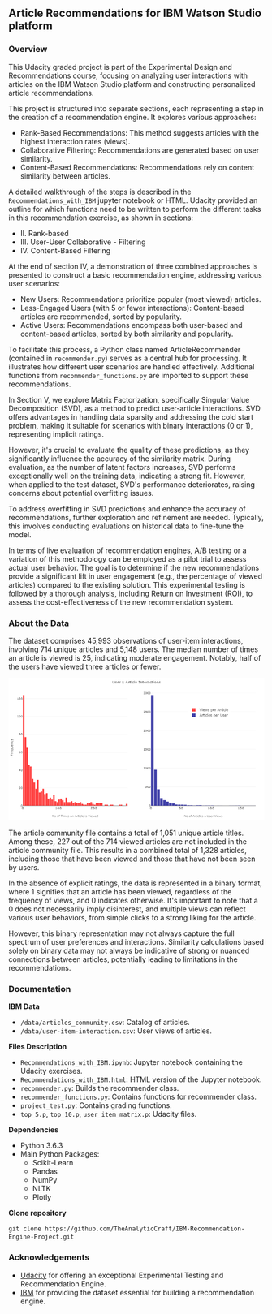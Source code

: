 ## Article Recommendations for IBM Watson Studio platform

### Overview

This Udacity graded project is part of the Experimental Design and Recommendations course, focusing on analyzing user interactions with articles on the IBM Watson Studio platform and constructing personalized article recommendations.

This project is structured into separate sections, each representing a step in the creation of a recommendation engine. It explores various approaches:

- Rank-Based Recommendations: This method suggests articles with the highest interaction rates (views).
- Collaborative Filtering: Recommendations are generated based on user similarity.
- Content-Based Recommendations: Recommendations rely on content similarity between articles.

A detailed walkthrough of the steps is described in the `Recommendations_with_IBM` jupyter notebook or HTML. Udacity provided an outline for which functions need to be written to perform the different tasks in this recommendation exercise, as shown in sections:

- II. Rank-based  
- III. User-User Collaborative - Filtering  
- IV. Content-Based Filtering  

At the end of section IV, a demonstration of three combined approaches is presented to construct a basic recommendation engine, addressing various user scenarios:

- New Users: Recommendations prioritize popular (most viewed) articles.  
- Less-Engaged Users (with 5 or fewer interactions): Content-based articles are recommended, sorted by popularity.  
- Active Users: Recommendations encompass both user-based and content-based articles, sorted by both similarity and popularity.  

To facilitate this process, a Python class named ArticleRecommender (contained in `recommender.py`) serves as a central hub for processing. It illustrates how different user scenarios are handled effectively. Additional functions from `recommender_functions.py` are imported to support these recommendations.

In Section V, we explore Matrix Factorization, specifically Singular Value Decomposition (SVD), as a method to predict user-article interactions. SVD offers advantages in handling data sparsity and addressing the cold start problem, making it suitable for scenarios with binary interactions (0 or 1), representing implicit ratings.

However, it's crucial to evaluate the quality of these predictions, as they significantly influence the accuracy of the similarity matrix. During evaluation, as the number of latent factors increases, SVD performs exceptionally well on the training data, indicating a strong fit. However, when applied to the test dataset, SVD's performance deteriorates, raising concerns about potential overfitting issues.

To address overfitting in SVD predictions and enhance the accuracy of recommendations, further exploration and refinement are needed. Typically, this involves conducting evaluations on historical data to fine-tune the model.

In terms of live evaluation of recommendation engines, A/B testing or a variation of this methodology can be employed as a pilot trial to assess actual user behavior. The goal is to determine if the new recommendations provide a significant lift in user engagement (e.g., the percentage of viewed articles) compared to the existing solution. This experimental testing is followed by a thorough analysis, including Return on Investment (ROI), to assess the cost-effectiveness of the new recommendation system.

### About the Data

The dataset comprises 45,993 observations of user-item interactions, involving 714 unique articles and 5,148 users. The median number of times an article is viewed is 25, indicating moderate engagement. Notably, half of the users have viewed three articles or fewer.

<p align="center">
  <img src="https://github.com/TheAnalyticCraft/IBM-Recommendation-Engine-Project/blob/main/static/user_item_viz.png" width="750" title="charts">
</p>

The article community file contains a total of 1,051 unique article titles. Among these, 227 out of the 714 viewed articles are not included in the article community file. This results in a combined total of 1,328 articles, including those that have been viewed and those that have not been seen by users.

In the absence of explicit ratings, the data is represented in a binary format, where 1 signifies that an article has been viewed, regardless of the frequency of views, and 0 indicates otherwise. It's important to note that a 0 does not necessarily imply disinterest, and multiple views can reflect various user behaviors, from simple clicks to a strong liking for the article.

However, this binary representation may not always capture the full spectrum of user preferences and interactions. Similarity calculations based solely on binary data may not always be indicative of strong or nuanced connections between articles, potentially leading to limitations in the recommendations.

### Documentation

**IBM Data**

- `/data/articles_community.csv`: Catalog of articles.
- `/data/user-item-interaction.csv`: User views of articles.

**Files Description**

- `Recommendations_with_IBM.ipynb`: Jupyter notebook containing the Udacity exercises.
- `Recommendations_with_IBM.html`: HTML version of the Jupyter notebook.
- `recommender.py`: Builds the recommender class.
- `recommender_functions.py`: Contains functions for recommender class.
- `project_test.py`: Contains grading functions. 
- `top_5.p`, `top_10.p`, `user_item_matrix.p`: Udacity files.

**Dependencies**

- Python 3.6.3
- Main Python Packages:
  - Scikit-Learn
  - Pandas
  - NumPy
  - NLTK
  - Plotly

**Clone repository** 

```
git clone https://github.com/TheAnalyticCraft/IBM-Recommendation-Engine-Project.git
```

### Acknowledgements

* [Udacity](https://www.udacity.com/) for offering an exceptional Experimental Testing and Recommendation Engine.
* [IBM](https://dataplatform.cloud.ibm.com) for providing the dataset essential for building a recommendation engine.
